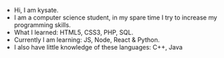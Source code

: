 - Hi, I am kysate.
- I am a computer science student, in my spare time I try to increase my programming skills.
- What I learned: HTML5, CSS3, PHP, SQL.
- Currently I am learning: JS, Node, React & Python.
- I also have little knowledge of these languages: C++, Java
